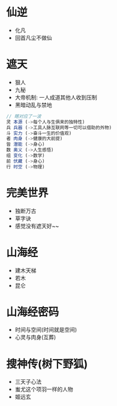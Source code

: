 # 仙逆

- 化凡
- 回首凡尘不做仙

# 遮天

- 狠人
- 九秘
- 大帝机制: 一人成道其他人收到压制
- 黑暗动乱与禁地

```javascript
// 瞎对应了一波
灵 本源 (->每个人与生俱来的独特性)
兵 兵器 (->工具人脉互联网等一切可以借助的外物)
斗 实力 (->奋斗一生的价值观)
者 肉身 (->健康的大前提)
皆 潜能 (->身心)
数 奥义 (->人生感悟)
组 变化 (->数学)
前 伏藏 (->身心)
行 时空 (->物理)
```

# 完美世界

- 独断万古
- 草字诀
- 感觉没有遮天好~~

# 山海经

- 建木天梯
- 若木
- 昆仑

# 山海经密码

- 时间与空间(时间就是空间)
- 心灵与肉身(互葬)

# 搜神传(树下野狐)

- 三天子心法
- 蚩尤这个项羽一样的人物
- 姬远玄
